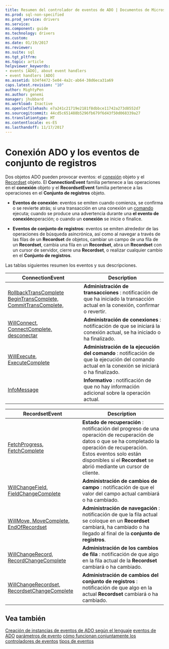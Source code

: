```yaml
---
title: Resumen del controlador de eventos de ADO | Documentos de Microsoft
ms.prod: sql-non-specified
ms.prod_service: drivers
ms.service: 
ms.component: guide
ms.technology: drivers
ms.custom: 
ms.date: 01/19/2017
ms.reviewer: 
ms.suite: sql
ms.tgt_pltfrm: 
ms.topic: article
helpviewer_keywords:
- events [ADO], about event handlers
- event handlers [ADO]
ms.assetid: b34f4472-5e04-4a2c-ab64-38d6eca31a69
caps.latest.revision: "10"
author: MightyPen
ms.author: genemi
manager: jhubbard
ms.workload: Inactive
ms.openlocfilehash: e7a241c21719e2181f8dbbce11742a273d8552d7
ms.sourcegitcommit: 44cd5c651488b5296fb679f6d43f50d068339a27
ms.translationtype: MT
ms.contentlocale: es-ES
ms.lasthandoff: 11/17/2017
---
```

# <a name="ado-connection-and-recordset-events"></a>Conexión ADO y los eventos de conjunto de registros
Dos objetos ADO pueden provocar eventos: el [conexión](../../../ado/reference/ado-api/connection-object-ado.md) objeto y el [Recordset](../../../ado/reference/ado-api/recordset-object-ado.md) objeto. El **ConnectionEvent** familia pertenece a las operaciones en el **conexión** objeto y el **RecordsetEvent** familia pertenece a las operaciones en el  **Conjunto de registros** objeto.

-   **Eventos de conexión**: eventos se emiten cuando comienza, se confirma o se revierte atrás; si una transacción en una conexión un [comando](../../../ado/reference/ado-api/command-object-ado.md) ejecuta; cuando se produce una advertencia durante una **el evento de conexión**operación; o cuando un **conexión** se inicie o finalice.

-   **Eventos de conjunto de registros**: eventos se emiten alrededor de las operaciones de búsqueda asincrónica, así como al navegar a través de las filas de un **Recordset** de objetos, cambiar un campo de una fila de un **Recordset**, cambia una fila en un **Recordset**, abra un **Recordset** con un cursor de servidor, cierre una **Recordset**, o realizar cualquier cambio en el  **Conjunto de registros**.

 Las tablas siguientes resumen los eventos y sus descripciones.

|ConnectionEvent|Description|
|---------------------|-----------------|
|[RollbackTransComplete BeginTransComplete, CommitTransComplete,](../../../ado/reference/ado-api/begintranscomplete-committranscomplete-and-rollbacktranscomplete-events-ado.md)|**Administración de transacciones** : notificación de que ha iniciado la transacción actual en la conexión, confirmar o revertir.|
|[WillConnect](../../../ado/reference/ado-api/willconnect-event-ado.md), [ConnectComplete, desconectar](../../../ado/reference/ado-api/connectcomplete-and-disconnect-events-ado.md)|**Administración de conexiones** : notificación de que se iniciará la conexión actual, se ha iniciado o ha finalizado.|
|[WillExecute](../../../ado/reference/ado-api/willexecute-event-ado.md), [ExecuteComplete](../../../ado/reference/ado-api/executecomplete-event-ado.md)|**Administración de la ejecución del comando** : notificación de que la ejecución del comando actual en la conexión se iniciará o ha finalizado.|
|[InfoMessage](../../../ado/reference/ado-api/infomessage-event-ado.md)|**Informativo** : notificación de que no hay información adicional sobre la operación actual.|

|RecordsetEvent|Description|
|--------------------|-----------------|
|[FetchProgress](../../../ado/reference/ado-api/fetchprogress-event-ado.md), [FetchComplete](../../../ado/reference/ado-api/fetchcomplete-event-ado.md)|**Estado de recuperación** : notificación del progreso de una operación de recuperación de datos o que se ha completado la operación de recuperación. Estos eventos solo están disponibles si el **Recordset** se abrió mediante un cursor de cliente.|
|[WillChangeField, FieldChangeComplete](../../../ado/reference/ado-api/willchangefield-and-fieldchangecomplete-events-ado.md)|**Administración de cambios de campo** : notificación de que el valor del campo actual cambiará o ha cambiado.|
|[WillMove, MoveComplete](../../../ado/reference/ado-api/willmove-and-movecomplete-events-ado.md), [EndOfRecordset](../../../ado/reference/ado-api/endofrecordset-event-ado.md)|**Administración de navegación** : notificación de que la fila actual se coloque en un **Recordset** cambiará, ha cambiado o ha llegado al final de la **conjunto de registros**.|
|[WillChangeRecord, RecordChangeComplete](../../../ado/reference/ado-api/willchangerecord-and-recordchangecomplete-events-ado.md)|**Administración de los cambios de fila** : notificación de que algo en la fila actual de la **Recordset** cambiará o ha cambiado.|
|[WillChangeRecordset, RecordsetChangeComplete](../../../ado/reference/ado-api/willchangerecordset-and-recordsetchangecomplete-events-ado.md)|**Administración de cambios del conjunto de registros** : notificación de que algo en la actual **Recordset** cambiará o ha cambiado.|

## <a name="see-also"></a>Vea también
 [Creación de instancias de eventos de ADO según el lenguaje](../../../ado/guide/data/ado-event-instantiation-by-language.md) [eventos de ADO](../../../ado/reference/ado-api/ado-events.md) [parámetros de evento](../../../ado/guide/data/event-parameters.md) [cómo funcionan conjuntamente los controladores de eventos](../../../ado/guide/data/how-event-handlers-work-together.md) [tipos de eventos](../../../ado/guide/data/types-of-events.md)
